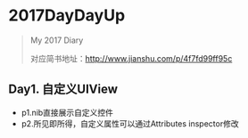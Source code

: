 # 2017DayDayUp
> My 2017 Diary
> 
> 对应简书地址：http://www.jianshu.com/p/4f7fd99ff95c


## Day1. 自定义UIView
* p1.nib直接展示自定义控件  
* p2.所见即所得，自定义属性可以通过Attributes inspector修改


